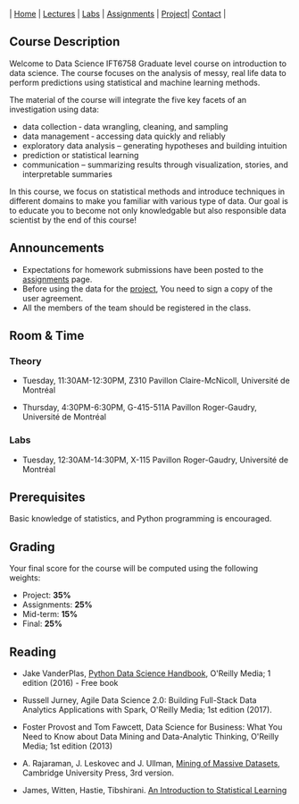 | [Home](index.md) | [Lectures](lectures.md) | [Labs](labs.md) | [Assignments](assignments.md) | [Project](project.md)| [Contact](contact.md) |

## Course Description

Welcome to Data Science IFT6758 Graduate level course on introduction to data science. The course focuses on the analysis of messy, real life data to perform predictions using statistical and machine learning methods.

The material of the course will integrate the five key facets of an investigation using data:

- data collection ‐ data wrangling, cleaning, and sampling 
- data management ‐ accessing data quickly and reliably
- exploratory data analysis – generating hypotheses and building intuition
- prediction or statistical learning
- communication – summarizing results through visualization, stories, and interpretable summaries

In this course, we focus on statistical methods and introduce techniques in different domains to make you familiar with various type of data. Our goal is to educate you to become  not only knowledgable but also responsible data scientist by the end of this course!

## Announcements

- Expectations for homework submissions have been posted to the [assignments](assignments.md) page.
- Before using the data for the [project](project.md), You need to sign a copy of the user agreement.
- All the members of the team should be registered in the class.

## Room & Time

### Theory

- Tuesday, 11:30AM-12:30PM, Z310 Pavillon Claire-McNicoll, Université de Montréal

- Thursday, 4:30PM-6:30PM, G-415-511A Pavillon Roger-Gaudry, Université de Montréal

### Labs

- Tuesday, 12:30AM-14:30PM, X-115 Pavillon Roger-Gaudry, Université de Montréal

## Prerequisites

Basic knowledge of statistics, and Python programming is encouraged.

## Grading

Your final score for the course will be computed using the following weights:

- Project: **35%** 
- Assignments: **25%** 
- Mid-term: **15%**
- Final: **25%** 

## Reading 

- Jake VanderPlas, [Python Data Science Handbook](https://tanthiamhuat.files.wordpress.com/2018/04/pythondatasciencehandbook.pdf), O'Reilly Media; 1 edition (2016) - Free book

- Russell Jurney, Agile Data Science 2.0: Building Full-Stack Data Analytics Applications with Spark, O'Reilly Media; 1st edition (2017).

- Foster Provost and Tom Fawcett, Data Science for Business: What You Need to Know about Data Mining and Data-Analytic Thinking, O'Reilly Media; 1st edition (2013)

- A. Rajaraman, J. Leskovec and J. Ullman, [Mining of Massive Datasets](http://infolab.stanford.edu/~ullman/mmds/book.pdf), Cambridge University Press, 3rd version.

- James, Witten, Hastie, Tibshirani. [An Introduction to Statistical Learning](http://faculty.marshall.usc.edu/gareth-james/ISL/)

 
